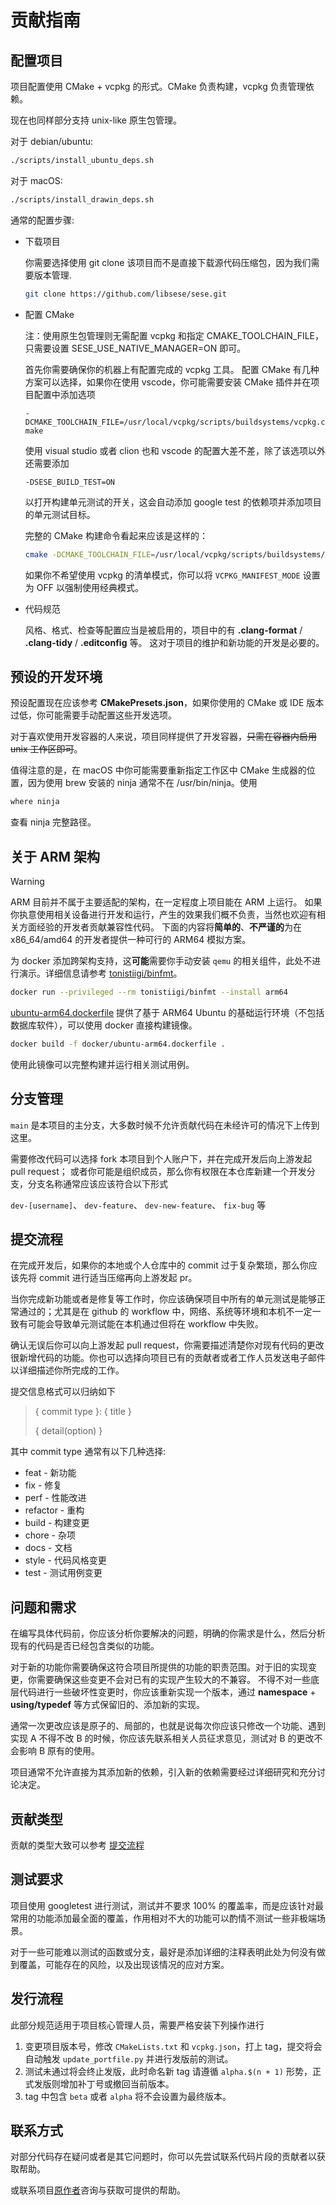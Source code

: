 # 贡献指南

## 配置项目

项目配置使用 CMake + vcpkg 的形式。CMake 负责构建，vcpkg 负责管理依赖。

现在也同样部分支持 unix-like 原生包管理。

对于 debian/ubuntu:

```bash
./scripts/install_ubuntu_deps.sh
```

对于 macOS:

```bash
./scripts/install_drawin_deps.sh
```

通常的配置步骤:

- 下载项目

  你需要选择使用 git clone 该项目而不是直接下载源代码压缩包，因为我们需要版本管理.
  ```bash
  git clone https://github.com/libsese/sese.git
  ```

- 配置 CMake

  注：使用原生包管理则无需配置 vcpkg 和指定 CMAKE_TOOLCHAIN_FILE，只需要设置 SESE_USE_NATIVE_MANAGER=ON 即可。

  首先你需要确保你的机器上有配置完成的 vcpkg 工具。
  配置 CMake 有几种方案可以选择，如果你在使用 vscode，你可能需要安装 CMake 插件并在项目配置中添加选项

  `-DCMAKE_TOOLCHAIN_FILE=/usr/local/vcpkg/scripts/buildsystems/vcpkg.cmake`

  使用 visual studio 或者 clion 也和 vscode 的配置大差不差，除了该选项以外还需要添加

  `-DSESE_BUILD_TEST=ON`

  以打开构建单元测试的开关，这会自动添加 google test 的依赖项并添加项目的单元测试目标。

  完整的 CMake 构建命令看起来应该是这样的：
  ```bash
  cmake -DCMAKE_TOOLCHAIN_FILE=/usr/local/vcpkg/scripts/buildsystems/vcpkg.cmake -DSESE_BUILD_TEST=ON
  ```

  如果你不希望使用 vcpkg 的清单模式，你可以将 `VCPKG_MANIFEST_MODE` 设置为 OFF 以强制使用经典模式。

- 代码规范

  风格、格式、检查等配置应当是被启用的，项目中的有 **.clang-format** / **.clang-tidy** / **.editconfig** 等。
  这对于项目的维护和新功能的开发是必要的。

## 预设的开发环境

预设配置现在应该参考 **CMakePresets.json**，如果你使用的 CMake 或 IDE 版本过低，你可能需要手动配置这些开发选项。

对于喜欢使用开发容器的人来说，项目同样提供了开发容器，~~只需在容器内启用 unix 工作区即可~~。

值得注意的是，在 macOS 中你可能需要重新指定工作区中 CMake 生成器的位置，因为使用 brew 安装的 ninja 通常不在 /usr/bin/ninja。使用

```bash
where ninja
```
查看 ninja 完整路径。

## 关于 ARM 架构

> [!WARNING]
> ARM 目前并不属于主要适配的架构，在一定程度上项目能在 ARM 上运行。
> 如果你执意使用相关设备进行开发和运行，产生的效果我们概不负责，当然也欢迎有相关方面经验的开发者贡献兼容性代码。
> 下面的内容将**简单的**、**不严谨的**为在 x86_64/amd64 的开发者提供一种可行的 ARM64 模拟方案。

为 docker 添加跨架构支持，这**可能**需要你手动安装 `qemu` 的相关组件，此处不进行演示。详细信息请参考 [tonistiigi/binfmt](https://github.com/tonistiigi/binfmt)。

```bash
docker run --privileged --rm tonistiigi/binfmt --install arm64
```

[ubuntu-arm64.dockerfile](./docker/ubuntu-arm64.dockerfile) 提供了基于 ARM64 Ubuntu 的基础运行环境（不包括数据库软件），可以使用 docker 直接构建镜像。

```bash
docker build -f docker/ubuntu-arm64.dockerfile .
```

使用此镜像可以完整构建并运行相关测试用例。

## 分支管理

`main` 是本项目的主分支，大多数时候不允许贡献代码在未经许可的情况下上传到这里。

需要修改代码可以选择 fork 本项目到个人账户下，并在完成开发后向上游发起 pull request；
或者你可能是组织成员，那么你有权限在本仓库新建一个开发分支，分支名称通常应该应该符合以下形式

`dev-[username]`、
`dev-feature`、
`dev-new-feature`、
`fix-bug` 等

## 提交流程

在完成开发后，如果你的本地或个人仓库中的 commit 过于复杂繁琐，那么你应该先将 commit 进行适当压缩再向上游发起 pr。

当你完成新功能或者是修复等工作时，你应该确保项目中所有的单元测试是能够正常通过的；尤其是在 github 的 workflow
中，网络、系统等环境和本机不一定一致有可能会导致单元测试能在本机通过但将在 workflow 中失败。

确认无误后你可以向上游发起 pull request，你需要描述清楚你对现有代码的更改很新增代码的功能。你也可以选择向项目已有的贡献者或者工作人员发送电子邮件以详细描述你所完成的工作。

提交信息格式可以归纳如下

> { commit type }: { title }
>
> { detail(option) }

其中 commit type 通常有以下几种选择:

- feat - 新功能
- fix - 修复
- perf - 性能改进
- refactor - 重构
- build - 构建变更
- chore - 杂项
- docs - 文档
- style - 代码风格变更
- test - 测试用例变更

## 问题和需求

在编写具体代码前，你应该分析你要解决的问题，明确的你需求是什么，然后分析现有的代码是否已经包含类似的功能。

对于新的功能你需要确保这符合项目所提供的功能的职责范围。对于旧的实现变更，你需要确保这些变更不会对已有的实现产生较大的不兼容。
不得不对一些底层代码进行一些破坏性变更时，你应该重新实现一个版本，通过 **namespace** + **using/typedef** 等方式保留旧的、添加新的实现。

通常一次更改应该是原子的、局部的，也就是说每次你应该只修改一个功能、遇到实现 A 不得不改 B 的时候，你应该先联系相关人员征求意见，测试对 B 的更改不会影响 B 原有的使用。

项目通常不允许直接为其添加新的依赖，引入新的依赖需要经过详细研究和充分讨论决定。

## 贡献类型

贡献的类型大致可以参考 [提交流程](#提交流程)

## 测试要求

项目使用 googletest 进行测试，测试并不要求 100% 的覆盖率，而是应该针对最常用的功能添加最全面的覆盖，作用相对不大的功能可以酌情不测试一些非极端场景。

对于一些可能难以测试的函数或分支，最好是添加详细的注释表明此处为何没有做到覆盖，可能存在的风险，以及出现该情况的应对方案。

## 发行流程

此部分规范适用于项目核心管理人员，需要严格安装下列操作进行

1. 变更项目版本号，修改 `CMakeLists.txt` 和 `vcpkg.json`，打上 tag，提交将会自动触发 `update_portfile.py` 并进行发版前的测试。
2. 测试未通过将会终止发版，此时命名新 tag 请遵循 `alpha.$(n + 1)` 形势，正式发版则增加补丁号或撤回当前版本。
3. tag 中包含 `beta` 或者 `alpha` 将不会设置为最终版本。

## 联系方式

对部分代码存在疑问或者是其它问题时，你可以先尝试联系代码片段的贡献者以获取帮助。

或联系项目[原作者](https://github.com/shiinasama/)咨询与获取可提供的帮助。